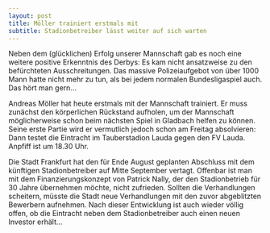 ```yaml
---
layout: post
title: Möller trainiert erstmals mit
subtitle: Stadionbetreiber lässt weiter auf sich warten
---
```


Neben dem (glücklichen) Erfolg unserer Mannschaft gab es noch eine weitere positive Erkenntnis des Derbys: Es kam nicht ansatzweise zu den befürchteten Ausschreitungen. Das massive Polizeiaufgebot von über 1000 Mann hatte nicht mehr zu tun, als bei jedem normalen Bundesligaspiel auch. Das hört man gern...

Andreas Möller hat heute erstmals mit der Mannschaft trainiert. Er muss zunächst den körperlichen Rückstand aufholen, um der Mannschaft möglicherweise schon beim nächsten Spiel in Gladbach helfen zu können. Seine erste Partie wird er vermutlich jedoch schon am Freitag absolvieren: Dann testet die Eintracht im Tauberstadion Lauda gegen den FV Lauda. Anpfiff ist um 18.30 Uhr.

Die Stadt Frankfurt hat den für Ende August geplanten Abschluss mit dem künftigen Stadionbetreiber auf Mitte September vertagt. Offenbar ist man mit dem Finanzierungskonzept von Patrick Nally, der den Stadionbetrieb für 30 Jahre übernehmen möchte, nicht zufrieden. Sollten die Verhandlungen scheitern, müsste die Stadt neue Verhandlungen mit den zuvor abgeblitzten Bewerbern aufnehmen. Nach dieser Entwicklung ist auch wieder völlig offen, ob die Eintracht neben dem Stadionbetreiber auch einen neuen Investor erhält...
